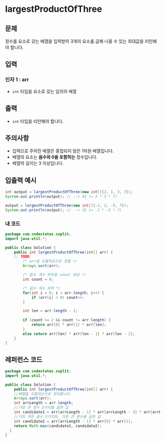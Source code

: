 # **largestProductOfThree**

## **문제**

정수를 요소로 갖는 배열을 입력받아 3개의 요소를 곱해 나올 수 있는 최대값을 리턴해야 합니다.

## **입력**

### **인자 1 : arr**

- `int` 타입을 요소로 갖는 임의의 배열

## **출력**

- `int` 타입을 리턴해야 합니다.

## **주의사항**

- 입력으로 주어진 배열은 중첩되지 않은 1차원 배열입니다.
- 배열의 요소는 **음수와 0을 포함하는** 정수입니다.
- 배열의 길이는 3 이상입니다.

## **입출력 예시**

```java
int output = largestProductOfThree(new int[]{2, 1, 3, 7});
System.out.println(output); // --> 42 (= 2 * 3 * 7)

output = largestProductOfThree(new int[]{-1, 2, -5, 7});
System.out.println(output); // --> 35 (= -1 * -5 * 7)
```

### 내 코드

```java
package com.codestates.coplit; 
import java.util.*;

public class Solution { 
	public int largestProductOfThree(int[] arr) {
    // TODO:
		/* arr을 오름차순으로 정렬 */
		Arrays.sort(arr);

		/* 음수 개수 파악용 count 생성 */
		int count = 0;

		/* 음수 개수 파악 */
		for(int i = 0; i < arr.length; i++) {
			if (arr[i] < 0) count++;
		}

		int len = arr.length - 1;
		
		if (count >= 2 && count != arr.length) {
			return arr[0] * arr[1] * arr[len];
		}
		else return arr[len] * arr[len - 1] * arr[len - 2];
	} 
}
```

## 레퍼런스 코드

```java
package com.codestates.coplit; 
import java.util.*;

public class Solution { 
	public int largestProductOfThree(int[] arr) {
    //배열을 오름차순으로 정리합니다.
    Arrays.sort(arr);
    int arrLength = arr.length;
    //가장 큰 양수 3가지를 곱한 값
    int candidate1 = arr[arrLength - 1] * arr[arrLength - 2] * arr[arrLength - 3];
    //가장 작은 음수 2가지와, 가장 큰 양수를 곱한 값
    int candidate2 = arr[arrLength - 1] * arr[0] * arr[1];
    return Math.max(candidate1, candidate2);
  }
}
```
